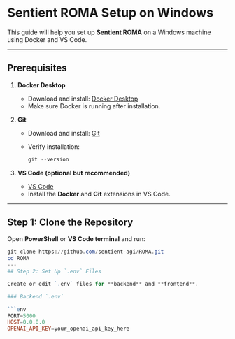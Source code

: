 # Sentient ROMA Setup on Windows

This guide will help you set up **Sentient ROMA** on a Windows machine using Docker and VS Code.

---

## Prerequisites

1. **Docker Desktop**
   - Download and install: [Docker Desktop](https://www.docker.com/products/docker-desktop)
   - Make sure Docker is running after installation.

2. **Git**
   - Download and install: [Git](https://git-scm.com/downloads)
   - Verify installation:

     ```powershell
     git --version
     ```

3. **VS Code (optional but recommended)**
   - [VS Code](https://code.visualstudio.com/)
   - Install the **Docker** and **Git** extensions in VS Code.

---

## Step 1: Clone the Repository

Open **PowerShell** or **VS Code terminal** and run:

```powershell
git clone https://github.com/sentient-agi/ROMA.git
cd ROMA
---
## Step 2: Set Up `.env` Files

Create or edit `.env` files for **backend** and **frontend**.

### Backend `.env`

```env
PORT=5000
HOST=0.0.0.0
OPENAI_API_KEY=your_openai_api_key_here
